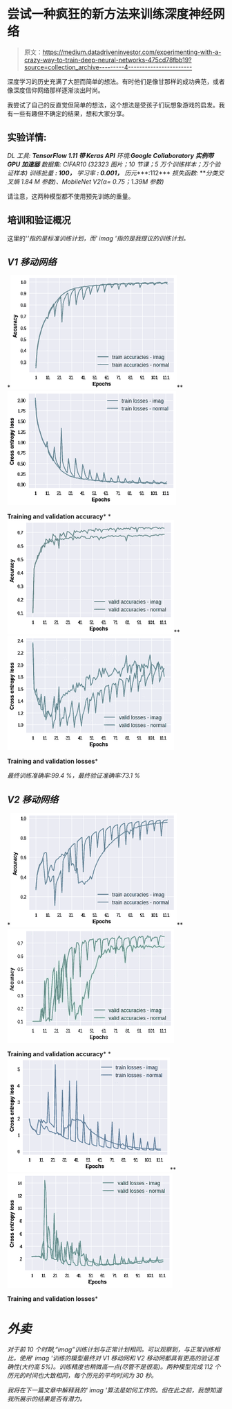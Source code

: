 # 尝试一种疯狂的新方法来训练深度神经网络

> 原文：<https://medium.datadriveninvestor.com/experimenting-with-a-crazy-way-to-train-deep-neural-networks-475cd78fbb19?source=collection_archive---------4----------------------->

深度学习的历史充满了大胆而简单的想法。有时他们是像甘那样的成功典范，或者像深度信仰网络那样逐渐淡出时尚。

我尝试了自己的反直觉但简单的想法，这个想法是受孩子们玩想象游戏的启发。我有一些有趣但不确定的结果，想和大家分享。

## **实验详情:**

*DL 工具:* ***TensorFlow 1.11 带 Keras API*** *环境:****Google Collaboratory 实例带 GPU 加速器*** *数据集:* ***CIFAR10 (32*32*3 图片；10 节课；5 万个训练样本；万个验证样本)*** *训练批量* ***: 100，*** *学习率* ***: 0.001，*** *历元****:112*** *损失函数:* ***分类交叉熵
1.84 M 参数)、MobileNet V2(α= 0.75；*1.39M 参数)**

请注意，这两种模型都不使用预先训练的重量。

## 培训和验证概况

这里的'*'指的是标准训练计划，而' *imag* '指的是我提议的训练计划。*

## *V1 移动网络*

*![](img/4fd1ec74d913574387f340782cfa6814.png)**![](img/52ec2b7804c1094d10bcdda769f297f1.png)

**Training and validation accuracy*** *![](img/5322e0068a081d5d561be4c3c9a36506.png)**![](img/9986498efb9025543843dc4ff8b5ecbf.png)

**Training and validation losses*** 

*最终训练准确率:99.4 %，最终验证准确率:73.1 %*

## *V2 移动网络*

*![](img/e5870c2b0596cc7fd4623fbb6e9b7654.png)**![](img/d3a1a202f258e9373a0da1b139cf9282.png)

**Training and validation accuracy*** *![](img/f29684ecfea8ea4dea346e042a05fd45.png)**![](img/289eec2608620d8808431754c17000a0.png)

**Training and validation losses*** 

# ***外卖***

*对于前 10 个时期,“imag”训练计划与正常计划相同。可以观察到，与正常训练相比，使用' *imag* '训练的模型最终对 V1 移动网和 V2 移动网都具有更高的验证准确性(大约高 5%)。训练精度也稍微高一点(尽管不是很高)。两种模型完成 112 个历元的时间也大致相同，每个历元的平均时间为 30 秒。*

*我将在下一篇文章中解释我的' *imag* '算法是如何工作的。但在此之前，我想知道我所展示的结果是否有潜力。*